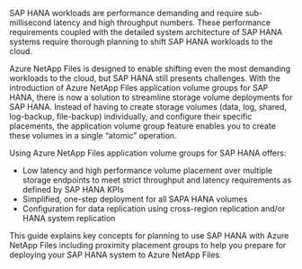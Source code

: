 SAP HANA workloads are performance demanding and require sub-millisecond latency and high throughput numbers. These performance requirements coupled with the detailed system architecture of SAP HANA systems require thorough planning to shift SAP HANA workloads to the cloud. 

Azure NetApp Files is designed to enable shifting even the most demanding workloads to the cloud, but SAP HANA still presents challenges. With the introduction of Azure NetApp Files application volume groups for SAP HANA, there is now a solution to streamline storage volume deployments for SAP HANA. Instead of having to create storage volumes (data, log, shared, log-backup, file-backup) individually, and configure their specific placements, the application volume group feature enables you to create these volumes in a single “atomic” operation. 

Using Azure NetApp Files application volume groups for SAP HANA offers:

* Low latency and high performance volume placement over multiple storage endpoints to meet strict throughput and latency requirements as defined by SAP HANA KPIs
* Simplified, one-step deployment for all SAPA HANA volumes
* Configuration for data replication using cross-region replication and/or HANA system replication

This guide explains key concepts for planning to use SAP HANA with Azure NetApp Files including proximity placement groups to help you prepare for deploying your SAP HANA system to Azure NetApp Files.
